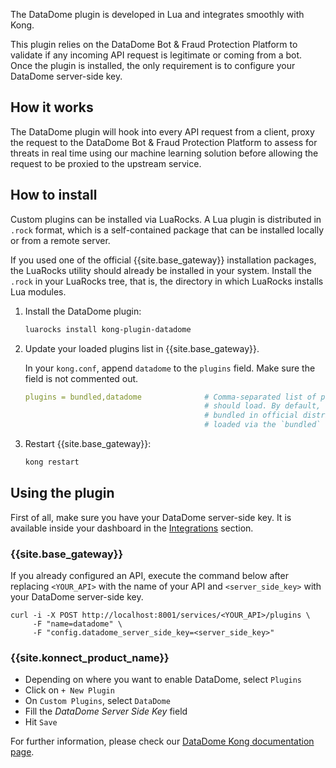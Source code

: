 The DataDome plugin is developed in Lua and integrates smoothly with Kong.

This plugin relies on the DataDome Bot & Fraud Protection Platform to validate if any incoming API request is legitimate or coming from a bot.
Once the plugin is installed, the only requirement is to configure your DataDome server-side key.


## How it works

The DataDome plugin will hook into every API request from a client, proxy the request to the DataDome Bot & Fraud Protection Platform to assess for threats in real time using our machine learning solution before allowing the request to be proxied to the upstream service.

## How to install

Custom plugins can be installed via LuaRocks. A Lua plugin is distributed in `.rock` format, which is
a self-contained package that can be installed locally or from a remote server.

If you used one of the official {{site.base_gateway}} installation packages, the LuaRocks utility
should already be installed in your system.
Install the `.rock` in your LuaRocks tree, that is, the directory in which LuaRocks
installs Lua modules.

1. Install the DataDome plugin:

    ```sh
    luarocks install kong-plugin-datadome
    ```

2. Update your loaded plugins list in {{site.base_gateway}}.

    In your `kong.conf`, append `datadome` to the `plugins` field. Make sure the field is not commented out.

    ```yaml
    plugins = bundled,datadome              # Comma-separated list of plugins this node
                                            # should load. By default, only plugins
                                            # bundled in official distributions are
                                            # loaded via the `bundled` keyword.
    ```

3. Restart {{site.base_gateway}}:

    ```sh
    kong restart
    ```

## Using the plugin

First of all, make sure you have your DataDome server-side key. It is available inside your dashboard in the [Integrations](https://app.datadome.co/dashboard/management/integrations) section.

### {{site.base_gateway}}

If you already configured an API, execute the command below after replacing `<YOUR_API>` with the name of your API and `<server_side_key>` with your DataDome server-side key.

```shell
curl -i -X POST http://localhost:8001/services/<YOUR_API>/plugins \
     -F "name=datadome" \
     -F "config.datadome_server_side_key=<server_side_key>"
```

### {{site.konnect_product_name}}

- Depending on where you want to enable DataDome, select `Plugins`
- Click on `+ New Plugin`
- On `Custom Plugins`, select `DataDome`
- Fill the *DataDome Server Side Key* field
- Hit `Save`

For further information, please check our [DataDome Kong documentation page](https://docs.datadome.co/docs/kong-plugin).
